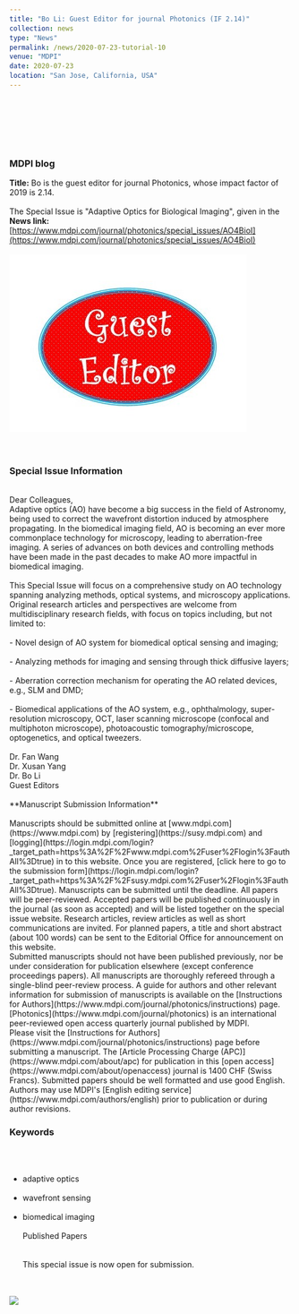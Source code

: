 ```yaml
---
title: "Bo Li: Guest Editor for journal Photonics (IF 2.14)"
collection: news
type: "News" 
permalink: /news/2020-07-23-tutorial-10
venue: "MDPI" 
date: 2020-07-23 
location: "San Jose, California, USA" 
---
```

<br/> 
<br/>
<br/>
<br/>
<br/>

### MDPI blog
**Title:**
Bo is the guest editor for journal Photonics, whose impact factor of 2019 is 2.14.
<br/>
<br/>
The Special Issue is "Adaptive Optics for Biological Imaging", given in the **News link:** [https://www.mdpi.com/journal/photonics/special_issues/AO4BioI](https://www.mdpi.com/journal/photonics/special_issues/AO4BioI)
<br/>
<br/>
<img src='/images/News-2020-07-23-a.jpg'>
<br/>
<br/>
<br/>
### Special Issue Information
<br/>
Dear Colleagues,
<br/>
Adaptive optics (AO) have become a big success in the field of Astronomy, being used to correct the wavefront distortion induced by atmosphere propagating. In the biomedical imaging field, AO is becoming an ever more commonplace technology for microscopy, leading to aberration-free imaging. A series of advances on both devices and controlling methods have been made in the past decades to make AO more impactful in biomedical imaging.
<br/><br/>
This Special Issue will focus on a comprehensive study on AO technology spanning analyzing methods, optical systems, and microscopy applications. Original research articles and perspectives are welcome from multidisciplinary research fields, with focus on topics including, but not limited to:
<br/><br/>
- Novel design of AO system for biomedical optical sensing and imaging; <br/><br/>
- Analyzing methods for imaging and sensing through thick diffusive layers; <br/><br/>
- Aberration correction mechanism for operating the AO related devices, e.g., SLM and DMD; <br/><br/>
- Biomedical applications of the AO system, e.g., ophthalmology, super-resolution microscopy, OCT, laser scanning microscope (confocal and multiphoton microscope), photoacoustic tomography/microscope, optogenetics, and optical tweezers.
<br/><br/>
Dr. Fan Wang
<br/>
Dr. Xusan Yang
<br/>
Dr. Bo Li
<br/>
Guest Editors
<br/><br/>
**Manuscript Submission Information**
<br/><br/>
Manuscripts should be submitted online at [www.mdpi.com](https://www.mdpi.com) by [registering](https://susy.mdpi.com) and [logging](https://login.mdpi.com/login?_target_path=https%3A%2F%2Fwww.mdpi.com%2Fuser%2Flogin%3FauthAll%3Dtrue) in to this website. Once you are registered, [click here to go to the submission form](https://login.mdpi.com/login?_target_path=https%3A%2F%2Fsusy.mdpi.com%2Fuser%2Flogin%3FauthAll%3Dtrue). Manuscripts can be submitted until the deadline. All papers will be peer-reviewed. Accepted papers will be published continuously in the journal (as soon as accepted) and will be listed together on the special issue website. Research articles, review articles as well as short communications are invited. For planned papers, a title and short abstract (about 100 words) can be sent to the Editorial Office for announcement on this website.
<br/>
Submitted manuscripts should not have been published previously, nor be under consideration for publication elsewhere (except conference proceedings papers). All manuscripts are thoroughly refereed through a single-blind peer-review process. A guide for authors and other relevant information for submission of manuscripts is available on the [Instructions for Authors](https://www.mdpi.com/journal/photonics/instructions) page. [Photonics](https://www.mdpi.com/journal/photonics) is an international peer-reviewed open access quarterly journal published by MDPI.
<br/>
Please visit the [Instructions for Authors](https://www.mdpi.com/journal/photonics/instructions) page before submitting a manuscript. The [Article Processing Charge (APC)](https://www.mdpi.com/about/apc) for publication in this [open access](https://www.mdpi.com/about/openaccess) journal is 1400 CHF (Swiss Francs). Submitted papers should be well formatted and use good English. Authors may use MDPI's [English editing service](https://www.mdpi.com/authors/english) prior to publication or during author revisions.

### Keywords
<br/><br/>
- adaptive optics
<br/><br/>
- wavefront sensing
<br/><br/>
- biomedical imaging
<br/><br/>
Published Papers
<br/><br/><br/>
This special issue is now open for submission.
<br/><br/><br/>
<img src='/images/News-2020-07-23-b.jpg'>
<br/><br/><br/>


